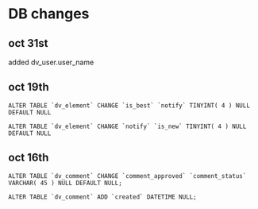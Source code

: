 # DB changes

## oct 31st

added dv_user.user_name

## oct 19th

``ALTER TABLE `dv_element` CHANGE `is_best` `notify` TINYINT( 4 ) NULL DEFAULT NULL``

``ALTER TABLE `dv_element` CHANGE `notify` `is_new` TINYINT( 4 ) NULL DEFAULT NULL`` 
 
## oct 16th

``ALTER TABLE `dv_comment` CHANGE `comment_approved` `comment_status` VARCHAR( 45 ) NULL DEFAULT NULL;``

``ALTER TABLE `dv_comment` ADD `created` DATETIME NULL;``